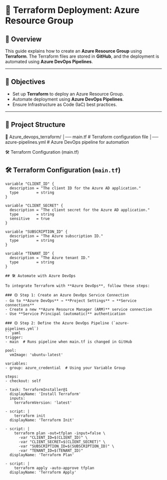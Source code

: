 # 📌 Terraform Deployment: Azure Resource Group  

## 📝 Overview  
This guide explains how to create an **Azure Resource Group** using **Terraform**. The Terraform files are stored in **GitHub**, and the deployment is automated using **Azure DevOps Pipelines**.

---

## 🎯 Objectives  
- Set up **Terraform** to deploy an Azure Resource Group.  
- Automate deployment using **Azure DevOps Pipelines**.  
- Ensure Infrastructure as Code (IaC) best practices.

---

## 📂 Project Structure  
📁 Azure_devops_terraform/ │── main.tf # Terraform configuration file
│── azure-pipelines.yml # Azure DevOps pipeline for automation 

🛠 Terraform Configuration (main.tf) 

## 🛠 Terraform Configuration (`main.tf`)

```hcl
variable "CLIENT_ID" {
  description = "The client ID for the Azure AD application."
  type        = string
}

variable "CLIENT_SECRET" {
  description = "The client secret for the Azure AD application."
  type        = string
  sensitive   = true
}

variable "SUBSCRIPTION_ID" {
  description = "The Azure subscription ID."
  type        = string
}

variable "TENANT_ID" {
  description = "The Azure tenant ID."
  type        = string
}

## 🛠️ Automate with Azure DevOps

To integrate Terraform with **Azure DevOps**, follow these steps:

### 🟡 Step 1: Create an Azure DevOps Service Connection  
- Go to **Azure DevOps** → **Project Settings** → **Service connections**  
- Create a new **Azure Resource Manager (ARM)** service connection  
- Use **Service Principal (automatic)** authentication  

### 🟡 Step 2: Define the Azure DevOps Pipeline (`azure-pipelines.yml`)  
```yaml
trigger:
- main  # Runs pipeline when main.tf is changed in GitHub

pool:
  vmImage: 'ubuntu-latest'

variables:
- group: azure_credential  # Using your Variable Group

steps:
- checkout: self

- task: TerraformInstaller@1
  displayName: 'Install Terraform'
  inputs:
    terraformVersion: 'latest'

- script: |
    terraform init
  displayName: 'Terraform Init'

- script: |
    terraform plan -out=tfplan -input=false \
      -var "CLIENT_ID=$(CLIENT_ID)" \
      -var "CLIENT_SECRET=$(CLIENT_SECRET)" \
      -var "SUBSCRIPTION_ID=$(SUBSCRIPTION_ID)" \
      -var "TENANT_ID=$(TENANT_ID)"
  displayName: 'Terraform Plan'

- script: |
    terraform apply -auto-approve tfplan
  displayName: 'Terraform Apply'

